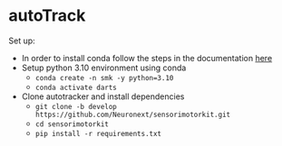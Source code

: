 # autoTrack

Set up:
- In order to install conda follow the steps in the documentation [here](https://conda.io/projects/conda/en/latest/user-guide/install/windows.html)
- Setup python 3.10 environment using conda 
    - `conda create -n smk -y python=3.10`
    - `conda activate darts`
- Clone autotracker and install dependencies
    - `git clone -b develop https://github.com/Neuronext/sensorimotorkit.git`
    - `cd sensorimotorkit`
    - `pip install -r requirements.txt`